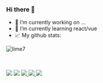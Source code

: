 ### Hi there 👋

- 🔭 I’m currently working on ...
- 🌱 I’m currently learning react/vue
- 📈 My github stats:

<p align="left"> <img src="https://github-readme-stats.vercel.app/api?username=lime7&show_icons=true&title_color=ff5a00&icon_color=ff5a00&text_color=000000&bg_color=ffffff" alt="lime7" />



<p >
  <br><br>  
  <img src="https://komarev.com/ghpvc/?username=lime7&color=ff5a00">
  <img src="https://visitor-badge.glitch.me/badge?page_id=lime7.visitor-badge&left_color=black&right_color=orange&left_text=Visitors">
  <a href="https://badges.pufler.dev">
    <img src="https://badges.pufler.dev/repos/lime7?style=flat-square&color=black&logo=github&a=0">
  </a>
  <a href="https://badges.pufler.dev">
    <img src="https://badges.pufler.dev/gists/lime7?style=flat-square&color=black&logo=github&a=0">
  </a>
  <a href="https://badges.pufler.dev">
    <img src="https://badges.pufler.dev/commits/monthly/lime7?style=flat-square&color=black&logo=github&a=0">
  </a>
</p>
